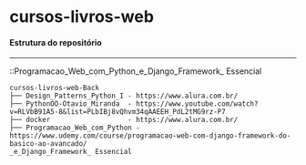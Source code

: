 # cursos-livros-web


#### Estrutura do repositório
-----------------
::Programacao_Web_com_Python_e_Django_Framework_ Essencial

    cursos-livros-web-Back
    ├── Design_Patterns_Python_I - https://www.alura.com.br/
    ├── PythonOO-Otavio_Miranda  - https://www.youtube.com/watch?v=RLVbB91A5-8&list=PLbIBj8vQhvm34qAAEEH_PdL2tMG9rz-P7
    ├── docker                   - https://www.alura.com.br/
    ├── Programacao_Web_com_Python - https://www.udemy.com/course/programacao-web-com-django-framework-do-basico-ao-avancado/
    _e_Django_Framework_ Essencial
